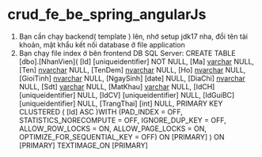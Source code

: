 # crud_fe_be_spring_angularJs
1. Bạn cần chạy backend( template ) lên, nhớ setup jdk17 nha, đổi tên tài khoản, mật khẩu kết nối database ở file application
2. Bạn chạy file index ở bên frontend
DB SQL Server:
CREATE TABLE [dbo].[NhanVien](
	[Id] [uniqueidentifier] NOT NULL,
	[Ma] [varchar](20) NULL,
	[Ten] [nvarchar](30) NULL,
	[TenDem] [nvarchar](30) NULL,
	[Ho] [nvarchar](30) NULL,
	[GioiTinh] [nvarchar](10) NULL,
	[NgaySinh] [date] NULL,
	[DiaChi] [nvarchar](100) NULL,
	[Sdt] [varchar](30) NULL,
	[MatKhau] [varchar](max) NULL,
	[IdCH] [uniqueidentifier] NULL,
	[IdCV] [uniqueidentifier] NULL,
	[IdGuiBC] [uniqueidentifier] NULL,
	[TrangThai] [int] NULL,
PRIMARY KEY CLUSTERED 
(
	[Id] ASC
)WITH (PAD_INDEX = OFF, STATISTICS_NORECOMPUTE = OFF, IGNORE_DUP_KEY = OFF, ALLOW_ROW_LOCKS = ON, ALLOW_PAGE_LOCKS = ON, OPTIMIZE_FOR_SEQUENTIAL_KEY = OFF) ON [PRIMARY]
) ON [PRIMARY] TEXTIMAGE_ON [PRIMARY]
